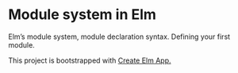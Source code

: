 # Module system in Elm

Elm’s module system, module declaration syntax. Defining your first module.

This project is bootstrapped with [Create Elm App.](https://github.com/halfzebra/create-elm-app)
